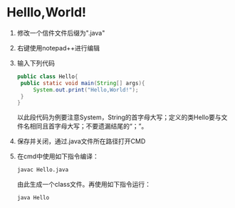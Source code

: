 # Helllo,World!

1. 修改一个信件文件后缀为".java"

2. 右键使用notepad++进行编辑

3. 输入下列代码

   ```java
   public class Hello{
   	public static void main(String[] args){
   		System.out.print("Hello,World!");
   	}
   }
   ```

   以此段代码为例要注意System，String的首字母大写；定义的类Hello要与文件名相同且首字母大写；不要遗漏结尾的“；”。

4. 保存并关闭，通过.java文件所在路径打开CMD

5. 在cmd中使用如下指令编译：

   ```bash
   javac Hello.java
   ```

   由此生成一个class文件。再使用如下指令运行：

   ```bash
   java Hello
   ```

